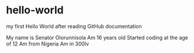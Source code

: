 # hello-world
my first Hello World after reading GitHub documentation

My name is Senator Olorunnisola
Am 16 years old 
Started coding at the age of 12
Am from Nigeria
Am in 300lv
